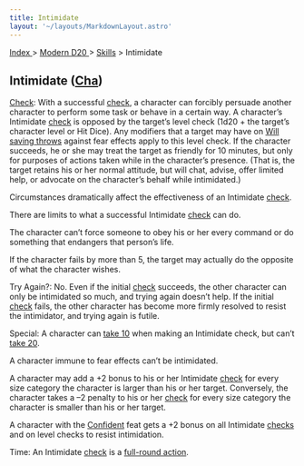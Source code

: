 ```yaml
---
title: Intimidate
layout: '~/layouts/MarkdownLayout.astro'
---
```


[ Index ](/) > [ Modern D20 ](/modern.d20.srd) > [Skills](/modern.d20.srd/skills) > Intimidate

## Intimidate ([Cha](/modern.d20.srd/basics/ability.scores))

[Check](/modern.d20.srd/skills/skill.basics.php#skill): With a successful
[check](/modern.d20.srd/skills/skill.basics.php#skill), a character can
forcibly persuade another character to perform some task or behave in a
certain way. A character’s Intimidate
[check](/modern.d20.srd/skills/skill.basics.php#skill) is opposed by the
target’s level check (1d20 + the target’s character level or Hit Dice). Any
modifiers that a target may have on [Will saving throws](/modern.d20.srd/basics/saving.throws) against fear effects apply to
this level check. If the character succeeds, he or she may treat the target as
friendly for 10 minutes, but only for purposes of actions taken while in the
character’s presence. (That is, the target retains his or her normal attitude,
but will chat, advise, offer limited help, or advocate on the character’s
behalf while intimidated.)

Circumstances dramatically affect the effectiveness of an Intimidate
[check](/modern.d20.srd/skills/skill.basics.php#skill).

There are limits to what a successful Intimidate
[check](/modern.d20.srd/skills/skill.basics.php#skill) can do.

The character can’t force someone to obey his or her every command or do
something that endangers that person’s life.

If the character fails by more than 5, the target may actually do the opposite
of what the character wishes.

Try Again?: No. Even if the initial
[check](/modern.d20.srd/skills/skill.basics.php#skill) succeeds, the other
character can only be intimidated so much, and trying again doesn’t help. If
the initial [check](/modern.d20.srd/skills/skill.basics.php#skill) fails, the
other character has become more firmly resolved to resist the intimidator, and
trying again is futile.

Special: A character can [take 10](/modern.d20.srd/skills/skill.basics.php#take10) when making an Intimidate
check, but can’t [take 20](/modern.d20.srd/skills/skill.basics.php#take20).

A character immune to fear effects can’t be intimidated.

A character may add a +2 bonus to his or her Intimidate
[check](/modern.d20.srd/skills/skill.basics.php#skill) for every size category
the character is larger than his or her target. Conversely, the character
takes a –2 penalty to his or her
[check](/modern.d20.srd/skills/skill.basics.php#skill) for every size category
the character is smaller than his or her target.

A character with the [Confident](/modern.d20.srd/feats/confident) feat gets a
+2 bonus on all Intimidate
[checks](/modern.d20.srd/skills/skill.basics.php#skill) and on level checks to
resist intimidation.

Time: An Intimidate [check](/modern.d20.srd/skills/skill.basics.php#skill) is
a [full-round action](/modern.d20.srd/combat/full.round.actions).

